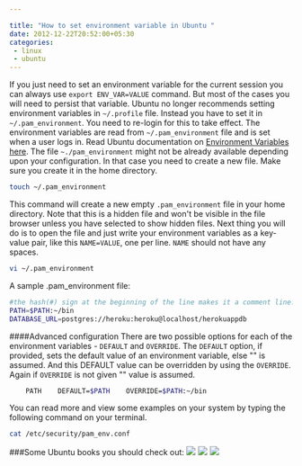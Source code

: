 ```yaml
---

title: "How to set environment variable in Ubuntu "
date: 2012-12-22T20:52:00+05:30
categories:
 - linux
 - ubuntu
---
```

If you just need to set an environment variable for the current session you can always use <code>export ENV_VAR=VALUE</code> command. But most of the cases you will need to persist that variable.
Ubuntu no longer recommends setting environment variables in <code>~/.profile</code> file. Instead you have to set it in <code>~/.pam_environment</code>. You need to re-login for this to take effect.
The environment variables are read from <code>~/.pam_environment</code> file and is set when a user logs in. Read Ubuntu documentation on [Environment Variables][1] [here][1].
The file <code>~./pam_environment</code> might not be already available depending upon your configuration. In that case you need to create a new file. Make sure you create it in the home directory.
``` bash
touch ~/.pam_environment
```
This command will create a new empty <code>.pam_environment</code> file in your home directory. Note that this is a hidden file and won't be visible in the file browser unless you have selected to show hidden files.
Next thing you will do is to open the file and just write your environment variables as a key-value pair, like this <code>NAME=VALUE</code>, one per line. <code>NAME</code> should not have any spaces.
``` bash
vi ~/.pam_environment
```
A sample .pam_environment file:
``` bash
#the hash(#) sign at the beginning of the line makes it a comment line.
PATH=$PATH:~/bin
DATABASE_URL=postgres://heroku:heroku@localhost/herokuappdb
```
####Advanced configuration
There are two possible options for each of the environment variables - <code>DEFAULT</code> and <code>OVERRIDE</code>. The <code>DEFAULT</code> option, if provided, sets the default value of an environment variable, else "" is assumed. And this DEFAULT value can be overridden by using the <code>OVERRIDE</code>. Again if <code>OVERRIDE</code> is not given "" value is assumed.
``` bash
    PATH    DEFAULT=$PATH    OVERRIDE=$PATH:~/bin
```    
You can read more and view some examples on your system by typing the following command on your terminal.
``` bash
cat /etc/security/pam_env.conf
```
###Some Ubuntu books you should check out:
<a href="http://www.amazon.com/gp/product/0133017605/ref=as_li_ss_il?ie=UTF8&tag=thelaccur-20&linkCode=as2&camp=1789&creative=390957&creativeASIN=0133017605"><img border="0" src="http://ws.assoc-amazon.com/widgets/q?_encoding=UTF8&Format=_SL160_&ASIN=0133017605&MarketPlace=US&ID=AsinImage&WS=1&tag=thelaccur-20&ServiceVersion=20070822" ></a><img src="http://www.assoc-amazon.com/e/ir?t=thelaccur-20&l=as2&o=1&a=0133017605" width="1" height="1" border="0" alt="" style="border:none !important; margin:0px !important;" /> <a href="http://www.amazon.com/gp/product/B004Y1NMDI/ref=as_li_ss_il?ie=UTF8&tag=thelaccur-20&linkCode=as2&camp=1789&creative=390957&creativeASIN=B004Y1NMDI"><img border="0" src="http://ws.assoc-amazon.com/widgets/q?_encoding=UTF8&Format=_SL160_&ASIN=B004Y1NMDI&MarketPlace=US&ID=AsinImage&WS=1&tag=thelaccur-20&ServiceVersion=20070822" ></a><img src="http://www.assoc-amazon.com/e/ir?t=thelaccur-20&l=as2&o=1&a=B004Y1NMDI" width="1" height="1" border="0" alt="" style="border:none !important; margin:0px !important;" /> <a href="http://www.amazon.com/gp/product/0672336243/ref=as_li_ss_il?ie=UTF8&tag=thelaccur-20&linkCode=as2&camp=1789&creative=390957&creativeASIN=0672336243"><img border="0" src="http://ws.assoc-amazon.com/widgets/q?_encoding=UTF8&Format=_SL160_&ASIN=0672336243&MarketPlace=US&ID=AsinImage&WS=1&tag=thelaccur-20&ServiceVersion=20070822" ></a><img src="http://www.assoc-amazon.com/e/ir?t=thelaccur-20&l=as2&o=1&a=0672336243" width="1" height="1" border="0" alt="" style="border:none !important; margin:0px !important;" /> 

[1]:https://help.ubuntu.com/community/EnvironmentVariables "Environment variables in Ubuntu"